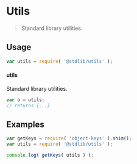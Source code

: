 # Utils

> Standard library utilities.


<section class="usage">

## Usage

``` javascript
var utils = require( '@stdlib/utils' );
```

#### utils

Standard library utilities.

``` javascript
var o = utils;
// returns {...}
```

</section>

<!-- /.usage -->


<section class="examples">

## Examples

<!-- TODO: better examples -->

``` javascript
var getKeys = require( 'object-keys' ).shim();
var utils = require( '@stdlib/utils' );

console.log( getKeys( utils ) );
```

</section>

<!-- /.examples -->


<section class="links">

</section>

<!-- /.links -->
